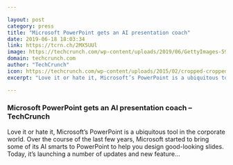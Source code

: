 ```yaml
---

layout: post
category: press
title: "Microsoft PowerPoint gets an AI presentation coach"
date: 2019-06-18 18:03:34
link: https://tcrn.ch/2MX5UUl
image: https://techcrunch.com/wp-content/uploads/2019/06/GettyImages-590050224.jpg?w=599
domain: techcrunch.com
author: "TechCrunch"
icon: https://techcrunch.com/wp-content/uploads/2015/02/cropped-cropped-favicon-gradient.png?w=180
excerpt: "Love it or hate it, Microsoft’s PowerPoint is a ubiquitous tool in the corporate world. Over the course of the last few years, Microsoft started to bring some of its AI smarts to PowerPoint to help you design good-looking slides. Today, it’s launching a number of updates and new feature…"

---
```


### Microsoft PowerPoint gets an AI presentation coach – TechCrunch

Love it or hate it, Microsoft’s PowerPoint is a ubiquitous tool in the corporate world. Over the course of the last few years, Microsoft started to bring some of its AI smarts to PowerPoint to help you design good-looking slides. Today, it’s launching a number of updates and new feature…